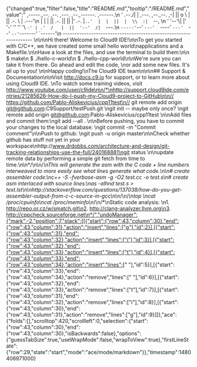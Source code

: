 {"changed":true,"filter":false,"title":"README.md","tooltip":"/README.md","value":"    ,-----.,--.                  ,--. ,---.   ,--.,------.  ,------.\n    '  .--./|  | ,---. ,--.,--. ,-|  || o   \\  |  ||  .-.  \\ |  .---'\n    |  |    |  || .-. ||  ||  |' .-. |`..'  |  |  ||  |  \\  :|  `--, \n    '  '--'\\|  |' '-' ''  ''  '\\ `-' | .'  /   |  ||  '--'  /|  `---.\n     `-----'`--' `---'  `----'  `---'  `--'    `--'`-------' `------'\n    ----------------------------------------------------------------- \n\n\nHi there! Welcome to Cloud9 IDE!\n\nTo get you started with C/C++, we have created some small hello world\napplications and a Makefile.\n\nHave a look at the files, and use the terminal to build them:\n\n    $ make\n    $ ./hello-c-world\n    $ ./hello-cpp-world\n\nWe're sure you can take it from there. Go ahead and edit the code, \nor add some new files. It's all up to you! \n\nHappy coding!\nThe Cloud9 IDE team\n\n\n## Support & Documentation\n\nVisit http://docs.c9.io for support, or to learn more about using Cloud9 IDE. \nTo watch some training videos, visit http://www.youtube.com/user/c9ide\n\n/*\nhttp://support.cloud9ide.com/entries/21285626-How-do-I-push-my-Cloud9-project-to-GitHub\n\n// https://github.com/Pablo-Aliskevicius/cpp11test\n// git remote add origin git@github.com:C9Support/testPush.git \ngit init -- maybe only once? \ngit remote add origin git@github.com:Pablo-Aliskevicius/cpp11test \n\nAdd files and commit them:\ngit add --all . \n\nBefore pushing, you have to commit your changes to the local database: \ngit commit -m \"Commit comment\"\n\nPush to github: \ngit push -u origin master\n\nCheck whether github has stuff not yet in your workspace\nhttp://www.drdobbs.com/architecture-and-design/git-tracking-relationships-use-the-full/240168881\ngit status \n\nupdate remote data by performing a simple git fetch <remote-name> from time to time.\n\n*/\n\n/*\nThis will generate the asm with the C code + line numbers interweaved to more easily see what lines generate what code.\n\n# create assembler code:\nc++ -S -fverbose-asm -g -O2 test.cc -o test.s\n# create asm interlaced with source lines:\nas -alhnd test.s > test.lst\n\nhttp://stackoverflow.com/questions/137038/how-do-you-get-assembler-output-from-c-c-source-in-gcc\n\n*/\n/*\ntop \ncat /proc/cpuinfo\ncat /proc/meminfo\n*/\n/*\nStatic code analysis: \n1. http://repo.or.cz/w/smatch.git\n2. http://clang-analyzer.llvm.org\n3. http://cppcheck.sourceforge.net\n*/","undoManager":{"mark":-2,"position":7,"stack":[[{"start":{"row":43,"column":30},"end":{"row":43,"column":31},"action":"insert","lines":["g"],"id":2}],[{"start":{"row":43,"column":31},"end":{"row":43,"column":32},"action":"insert","lines":["i"],"id":3}],[{"start":{"row":43,"column":32},"end":{"row":43,"column":33},"action":"insert","lines":["t"],"id":4}],[{"start":{"row":43,"column":33},"end":{"row":43,"column":34},"action":"insert","lines":[" "],"id":5}],[{"start":{"row":43,"column":33},"end":{"row":43,"column":34},"action":"remove","lines":[" "],"id":6}],[{"start":{"row":43,"column":32},"end":{"row":43,"column":33},"action":"remove","lines":["t"],"id":7}],[{"start":{"row":43,"column":31},"end":{"row":43,"column":32},"action":"remove","lines":["i"],"id":8}],[{"start":{"row":43,"column":30},"end":{"row":43,"column":31},"action":"remove","lines":["g"],"id":9}]]},"ace":{"folds":[],"scrolltop":420,"scrollleft":0,"selection":{"start":{"row":43,"column":30},"end":{"row":43,"column":30},"isBackwards":false},"options":{"guessTabSize":true,"useWrapMode":false,"wrapToView":true},"firstLineState":{"row":29,"state":"start","mode":"ace/mode/markdown"}},"timestamp":1480406971000}